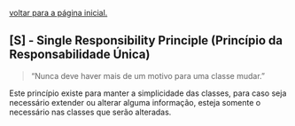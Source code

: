 [voltar para a página inicial.](https://github.com/viniciuspadovam/Design-Pattern)

## [S] - Single Responsibility Principle (Princípio da Responsabilidade Única)

> “Nunca deve haver mais de um motivo para uma classe mudar.”

Este princípio existe para manter a simplicidade das classes, para caso seja necessário extender ou alterar alguma informação, esteja somente o necessário nas classes que serão alteradas.
